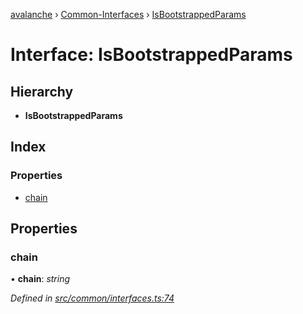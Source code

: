 [avalanche](../README.md) › [Common-Interfaces](../modules/common_interfaces.md) › [IsBootstrappedParams](common_interfaces.isbootstrappedparams.md)

# Interface: IsBootstrappedParams

## Hierarchy

* **IsBootstrappedParams**

## Index

### Properties

* [chain](common_interfaces.isbootstrappedparams.md#chain)

## Properties

###  chain

• **chain**: *string*

*Defined in [src/common/interfaces.ts:74](https://github.com/ava-labs/avalanchejs/blob/cfff19f/src/common/interfaces.ts#L74)*
